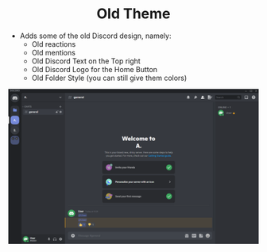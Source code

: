<div align="center">

# Old Theme

<div align="left">

* Adds some of the old Discord design, namely:
  * Old reactions
  * Old mentions
  * Old Discord Text on the Top right
  * Old Discord Logo for the Home Button
  * Old Folder Style (you can still give them colors)

</div>

![OldTheme](screenshots/OldTheme.png)

</div>
